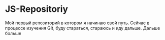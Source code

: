 # JS-Repositoriy
Мой первый репозиторий в котором я начинаю свой путь. Сейчас в процессе изучения GIt, буду стараться, стараюсь и иду дальше. Дальше больше
